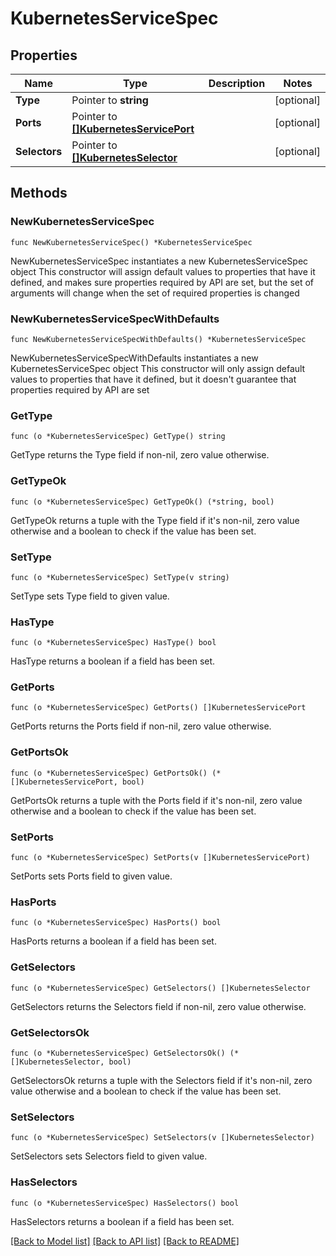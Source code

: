 # KubernetesServiceSpec

## Properties

Name | Type | Description | Notes
------------ | ------------- | ------------- | -------------
**Type** | Pointer to **string** |  | [optional] 
**Ports** | Pointer to [**[]KubernetesServicePort**](KubernetesServicePort.md) |  | [optional] 
**Selectors** | Pointer to [**[]KubernetesSelector**](KubernetesSelector.md) |  | [optional] 

## Methods

### NewKubernetesServiceSpec

`func NewKubernetesServiceSpec() *KubernetesServiceSpec`

NewKubernetesServiceSpec instantiates a new KubernetesServiceSpec object
This constructor will assign default values to properties that have it defined,
and makes sure properties required by API are set, but the set of arguments
will change when the set of required properties is changed

### NewKubernetesServiceSpecWithDefaults

`func NewKubernetesServiceSpecWithDefaults() *KubernetesServiceSpec`

NewKubernetesServiceSpecWithDefaults instantiates a new KubernetesServiceSpec object
This constructor will only assign default values to properties that have it defined,
but it doesn't guarantee that properties required by API are set

### GetType

`func (o *KubernetesServiceSpec) GetType() string`

GetType returns the Type field if non-nil, zero value otherwise.

### GetTypeOk

`func (o *KubernetesServiceSpec) GetTypeOk() (*string, bool)`

GetTypeOk returns a tuple with the Type field if it's non-nil, zero value otherwise
and a boolean to check if the value has been set.

### SetType

`func (o *KubernetesServiceSpec) SetType(v string)`

SetType sets Type field to given value.

### HasType

`func (o *KubernetesServiceSpec) HasType() bool`

HasType returns a boolean if a field has been set.

### GetPorts

`func (o *KubernetesServiceSpec) GetPorts() []KubernetesServicePort`

GetPorts returns the Ports field if non-nil, zero value otherwise.

### GetPortsOk

`func (o *KubernetesServiceSpec) GetPortsOk() (*[]KubernetesServicePort, bool)`

GetPortsOk returns a tuple with the Ports field if it's non-nil, zero value otherwise
and a boolean to check if the value has been set.

### SetPorts

`func (o *KubernetesServiceSpec) SetPorts(v []KubernetesServicePort)`

SetPorts sets Ports field to given value.

### HasPorts

`func (o *KubernetesServiceSpec) HasPorts() bool`

HasPorts returns a boolean if a field has been set.

### GetSelectors

`func (o *KubernetesServiceSpec) GetSelectors() []KubernetesSelector`

GetSelectors returns the Selectors field if non-nil, zero value otherwise.

### GetSelectorsOk

`func (o *KubernetesServiceSpec) GetSelectorsOk() (*[]KubernetesSelector, bool)`

GetSelectorsOk returns a tuple with the Selectors field if it's non-nil, zero value otherwise
and a boolean to check if the value has been set.

### SetSelectors

`func (o *KubernetesServiceSpec) SetSelectors(v []KubernetesSelector)`

SetSelectors sets Selectors field to given value.

### HasSelectors

`func (o *KubernetesServiceSpec) HasSelectors() bool`

HasSelectors returns a boolean if a field has been set.


[[Back to Model list]](../README.md#documentation-for-models) [[Back to API list]](../README.md#documentation-for-api-endpoints) [[Back to README]](../README.md)


